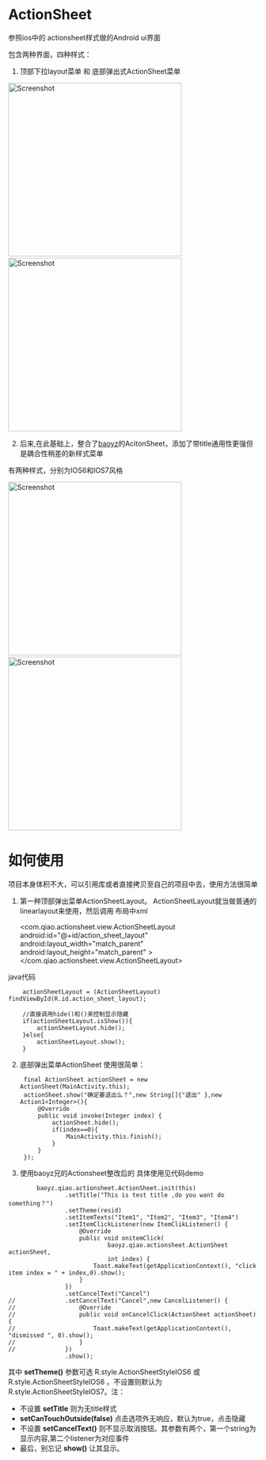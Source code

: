 # ActionSheet
参照ios中的 actionsheet样式做的Android ui界面

包含两种界面，四种样式：

1. 顶部下拉layout菜单 和 底部弹出式ActionSheet菜单
<p>
   <img src="http://upload-images.jianshu.io/upload_images/125949-db227cd950489727.jpg"  width="350" alt="Screenshot"/>
   &nbsp;&nbsp;
   <img src="http://upload-images.jianshu.io/upload_images/125949-8310bcf4d6e63e25.jpg" width="350" alt="Screenshot"/>
</p>


2. 后来,在此基础上，整合了[baoyz](https://github.com/baoyongzhang/ActionSheetForAndroid)的AcitonSheet，添加了带title通用性更强但是耦合性稍差的新样式菜单

有两种样式，分别为IOS6和IOS7风格
<p>
   <img src="http://upload-images.jianshu.io/upload_images/125949-e9e32abc216b6821.png" width="350" alt="Screenshot"/>
   &nbsp;&nbsp;
   <img src="http://upload-images.jianshu.io/upload_images/125949-d67f1ec0ad8527dd.png" width="350" alt="Screenshot"/>
</p>

# 如何使用
项目本身体积不大，可以引用库或者直接拷贝至自己的项目中去，使用方法很简单

1. 第一种顶部弹出菜单ActionSheetLayout。
    ActionSheetLayout就当做普通的linearlayout来使用，然后调用
    布局中xml

    <com.qiao.actionsheet.view.ActionSheetLayout
                android:id="@+id/action_sheet_layout"
                android:layout_width="match_parent"
                android:layout_height="match_parent" >
                <!-- 当做linearlayout使用-->
    </com.qiao.actionsheet.view.ActionSheetLayout>

  java代码
         
    	actionSheetLayout = (ActionSheetLayout) findViewById(R.id.action_sheet_layout);

    	//直接调用hide()和()来控制显示隐藏
    	if(actionSheetLayout.isShow()){
    		actionSheetLayout.hide();
    	}else{
    		actionSheetLayout.show();
    	}

2. 底部弹出菜单ActionSheet
使用很简单：

		final ActionSheet actionSheet = new ActionSheet(MainActivity.this);
		actionSheet.show("确定要退出么？",new String[]{"退出" },new Action1<Integer>(){
			@Override
			public void invoke(Integer index) {
				actionSheet.hide();
				if(index==0){
					MainActivity.this.finish();
				}
			}
		});

3. 使用baoyz兄的Actionsheet整改后的
具体使用见代码demo
```
		baoyz.qiao.actionsheet.ActionSheet.init(this)
				.setTitle("This is test title ,do you want do something？")
				.setTheme(resid)
				.setItemTexts("Item1", "Item2", "Item3", "Item4")
				.setItemClickListener(new ItemClikListener() {
					@Override
					public void onitemClick(
							baoyz.qiao.actionsheet.ActionSheet actionSheet,
							int index) {
						Toast.makeText(getApplicationContext(), "click item index = " + index,0).show();
					}
				})
				.setCancelText("Cancel")
//				.setCancelText("Cancel",new CancelListener() {
//					@Override
//					public void onCancelClick(ActionSheet actionSheet) {
//						Toast.makeText(getApplicationContext(), "dismissed ", 0).show();
//					}
//				})
				.show();
```

其中 **setTheme()** 参数可选 R.style.ActionSheetStyleIOS6 或 R.style.ActionSheetStyleIOS6 。不设置则默认为 R.style.ActionSheetStyleIOS7。注：
+ 不设置 **setTitle** 则为无title样式
+  **setCanTouchOutside(false)** 点击选项外无响应，默认为true，点击隐藏
+ 不设置 **setCancelText()** 则不显示取消按钮。其参数有两个，第一个string为显示内容,第二个listener为对应事件
+ 最后，别忘记 **show()** 让其显示。

